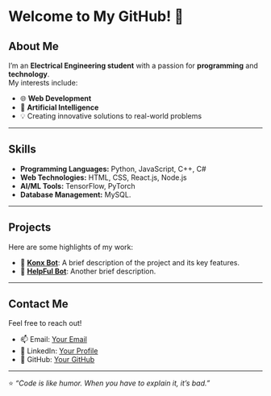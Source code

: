 # Welcome to My GitHub! 👋  

## About Me  
I’m an **Electrical Engineering student** with a passion for **programming** and **technology**.  
My interests include:  
- 🌐 **Web Development**  
- 🤖 **Artificial Intelligence**  
- 💡 Creating innovative solutions to real-world problems  

---

## Skills  
- **Programming Languages:** Python, JavaScript, C++, C#
- **Web Technologies:** HTML, CSS, React.js, Node.js  
- **AI/ML Tools:** TensorFlow, PyTorch
- **Database Management:** MySQL.

---

## Projects  
Here are some highlights of my work:  
- 🔗 [**Konx Bot**](#): A brief description of the project and its key features.  
- 🔗 [**HelpFul Bot**](#): Another brief description.  

---

## Contact Me  
Feel free to reach out!  
- 📫 Email: [Your Email](mailto:your.email@example.com)  
- 💼 LinkedIn: [Your Profile](https://linkedin.com/in/yourprofile)  
- 🌟 GitHub: [Your GitHub](https://github.com/iMrHost)  

---

⭐️ *“Code is like humor. When you have to explain it, it’s bad.”*  
